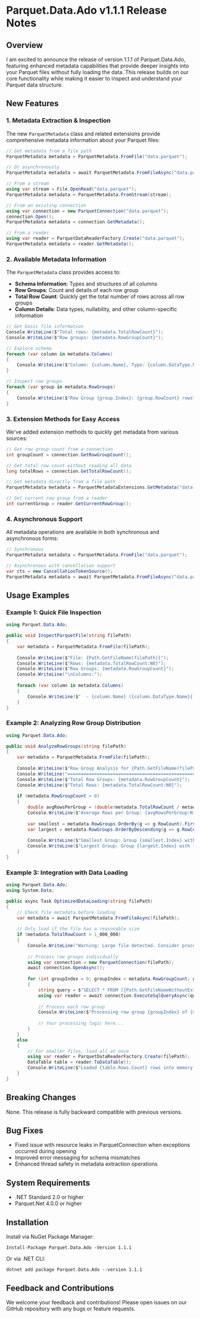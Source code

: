 ﻿# Parquet.Data.Ado v1.1.1 Release Notes

## Overview
I am excited to announce the release of version 1.1.1 of Parquet.Data.Ado, featuring enhanced metadata capabilities that provide deeper insights into your Parquet files without fully loading the data. This release builds on our core functionality while making it easier to inspect and understand your Parquet data structure.

## New Features

### 1. Metadata Extraction & Inspection

The new `ParquetMetadata` class and related extensions provide comprehensive metadata information about your Parquet files:

```csharp
// Get metadata from a file path
ParquetMetadata metadata = ParquetMetadata.FromFile("data.parquet");

// Or asynchronously
ParquetMetadata metadata = await ParquetMetadata.FromFileAsync("data.parquet");

// From a stream
using var stream = File.OpenRead("data.parquet");
ParquetMetadata metadata = ParquetMetadata.FromStream(stream);

// From an existing connection
using var connection = new ParquetConnection("data.parquet");
connection.Open();
ParquetMetadata metadata = connection.GetMetadata();

// From a reader
using var reader = ParquetDataReaderFactory.Create("data.parquet");
ParquetMetadata metadata = reader.GetMetadata();
```

### 2. Available Metadata Information

The `ParquetMetadata` class provides access to:

- **Schema Information**: Types and structures of all columns
- **Row Groups**: Count and details of each row group
- **Total Row Count**: Quickly get the total number of rows across all row groups
- **Column Details**: Data types, nullability, and other column-specific information

```csharp
// Get basic file information
Console.WriteLine($"Total rows: {metadata.TotalRowCount}");
Console.WriteLine($"Row groups: {metadata.RowGroupCount}");

// Explore schema
foreach (var column in metadata.Columns)
{
    Console.WriteLine($"Column: {column.Name}, Type: {column.DataType.Name}, Nullable: {column.IsNullable}");
}

// Inspect row groups
foreach (var group in metadata.RowGroups)
{
    Console.WriteLine($"Row Group {group.Index}: {group.RowCount} rows");
}
```

### 3. Extension Methods for Easy Access

We've added extension methods to quickly get metadata from various sources:

```csharp
// Get row group count from a connection
int groupCount = connection.GetRowGroupCount();

// Get total row count without reading all data
long totalRows = connection.GetTotalRowCount();

// Get metadata directly from a file path
ParquetMetadata metadata = ParquetMetadataExtensions.GetMetadata("data.parquet");

// Get current row group from a reader
int currentGroup = reader.GetCurrentRowGroup();
```

### 4. Asynchronous Support

All metadata operations are available in both synchronous and asynchronous forms:

```csharp
// Synchronous
ParquetMetadata metadata = ParquetMetadata.FromFile("data.parquet");

// Asynchronous with cancellation support
var cts = new CancellationTokenSource();
ParquetMetadata metadata = await ParquetMetadata.FromFileAsync("data.parquet", cts.Token);
```

## Usage Examples

### Example 1: Quick File Inspection

```csharp
using Parquet.Data.Ado;

public void InspectParquetFile(string filePath)
{
    var metadata = ParquetMetadata.FromFile(filePath);
    
    Console.WriteLine($"File: {Path.GetFileName(filePath)}");
    Console.WriteLine($"Rows: {metadata.TotalRowCount:N0}");
    Console.WriteLine($"Row Groups: {metadata.RowGroupCount}");
    Console.WriteLine("\nColumns:");
    
    foreach (var column in metadata.Columns)
    {
        Console.WriteLine($"  - {column.Name} ({column.DataType.Name}{(column.IsNullable ? ", nullable" : "")})");
    }
}
```

### Example 2: Analyzing Row Group Distribution

```csharp
using Parquet.Data.Ado;

public void AnalyzeRowGroups(string filePath)
{
    var metadata = ParquetMetadata.FromFile(filePath);
    
    Console.WriteLine($"Row Group Analysis for {Path.GetFileName(filePath)}");
    Console.WriteLine("=================================================");
    Console.WriteLine($"Total Row Groups: {metadata.RowGroupCount}");
    Console.WriteLine($"Total Rows: {metadata.TotalRowCount:N0}");
    
    if (metadata.RowGroupCount > 0)
    {
        double avgRowsPerGroup = (double)metadata.TotalRowCount / metadata.RowGroupCount;
        Console.WriteLine($"Average Rows per Group: {avgRowsPerGroup:N1}");
        
        var smallest = metadata.RowGroups.OrderBy(g => g.RowCount).First();
        var largest = metadata.RowGroups.OrderByDescending(g => g.RowCount).First();
        
        Console.WriteLine($"Smallest Group: Group {smallest.Index} with {smallest.RowCount:N0} rows");
        Console.WriteLine($"Largest Group: Group {largest.Index} with {largest.RowCount:N0} rows");
    }
}
```

### Example 3: Integration with Data Loading

```csharp
using Parquet.Data.Ado;
using System.Data;

public async Task OptimizedDataLoading(string filePath)
{
    // Check file metadata before loading
    var metadata = await ParquetMetadata.FromFileAsync(filePath);
    
    // Only load if the file has a reasonable size
    if (metadata.TotalRowCount > 1_000_000)
    {
        Console.WriteLine("Warning: Large file detected. Consider processing in batches.");
        
        // Process row groups individually
        using var connection = new ParquetConnection(filePath);
        await connection.OpenAsync();
        
        for (int groupIndex = 0; groupIndex < metadata.RowGroupCount; groupIndex++)
        {
            string query = $"SELECT * FROM [{Path.GetFileNameWithoutExtension(filePath)}]";
            using var reader = await connection.ExecuteSqlQueryAsync(query);
            
            // Process each row group
            Console.WriteLine($"Processing row group {groupIndex} of {metadata.RowGroupCount}...");
            
            // Your processing logic here...
        }
    }
    else
    {
        // For smaller files, load all at once
        using var reader = ParquetDataReaderFactory.Create(filePath);
        DataTable table = reader.ToDataTable();
        Console.WriteLine($"Loaded {table.Rows.Count} rows into memory.");
    }
}
```

## Breaking Changes

None. This release is fully backward compatible with previous versions.

## Bug Fixes

- Fixed issue with resource leaks in ParquetConnection when exceptions occurred during opening
- Improved error messaging for schema mismatches
- Enhanced thread safety in metadata extraction operations

## System Requirements

- .NET Standard 2.0 or higher
- Parquet.Net 4.0.0 or higher

## Installation

Install via NuGet Package Manager:

```
Install-Package Parquet.Data.Ado -Version 1.1.1
```

Or via .NET CLI:

```
dotnet add package Parquet.Data.Ado --version 1.1.1
```

## Feedback and Contributions

We welcome your feedback and contributions! Please open issues on our GitHub repository with any bugs or feature requests.